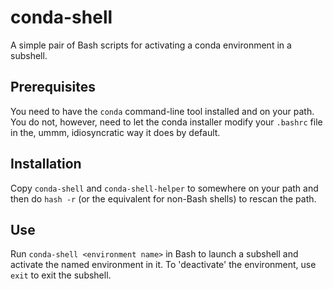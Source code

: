 conda-shell
===========

A simple pair of Bash scripts for activating a conda environment in a
subshell.


Prerequisites
-------------

You need to have the `conda` command-line tool installed and on your
path.  You do not, however, need to let the conda installer modify
your `.bashrc` file in the, ummm, idiosyncratic way it does by
default.


Installation
------------

Copy `conda-shell` and `conda-shell-helper` to somewhere
on your path and then do `hash -r` (or the equivalent for non-Bash
shells) to rescan the path.


Use
---

Run `conda-shell <environment name>` in Bash to launch a subshell and
activate the named environment in it.  To 'deactivate' the
environment, use `exit` to exit the subshell.

